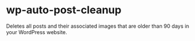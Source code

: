 # wp-auto-post-cleanup
Deletes all posts and their associated images that are older than 90 days in your WordPress website.
